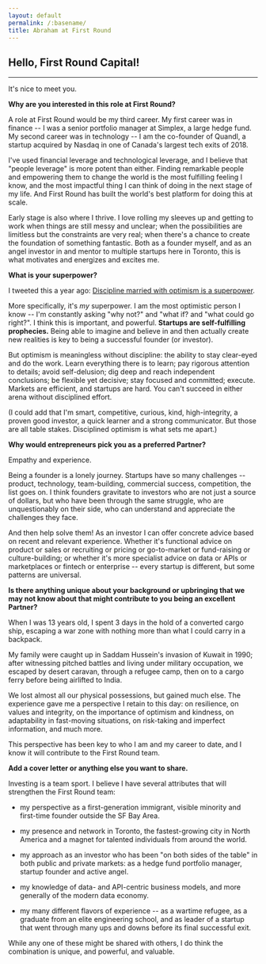 ```yaml
---
layout: default
permalink: /:basename/
title: Abraham at First Round
---
```

## Hello, First Round Capital! 

----

It's nice to meet you.  

**Why are you interested in this role at First Round?**

A role at First Round would be my third career.  My first career was in finance -- I was a senior portfolio manager at Simplex, a large hedge fund.  My second career was in technology -- I am the co-founder of Quandl, a startup acquired by Nasdaq in one of Canada's largest tech exits of 2018.

I've used financial leverage and technological leverage, and I believe that "people leverage" is more potent than either.  Finding remarkable people and empowering them to change the world is the most fulfilling feeling I know, and the most impactful thing I can think of doing in the next stage of my life.  And First Round has built the world's best platform for doing this at scale.

Early stage is also where I thrive.  I love rolling my sleeves up and getting to work when things are still messy and unclear; when the possibilities are limitless but the constraints are very real; when there's a chance to create the foundation of something fantastic.  Both as a founder myself, and as an angel investor in and mentor to multiple startups here in Toronto, this is what motivates and energizes and excites me.  


**What is your superpower?**

I tweeted this a year ago: [Discipline married with optimism is a superpower](https://twitter.com/athomasq/status/1133117390584209408).

More specifically, it's *my* superpower.  I am the most optimistic person I know -- I'm constantly asking "why not?" and "what if? and "what could go right?".  I think this is important, and powerful.  **Startups are self-fulfilling prophecies.**  Being able to imagine and believe in and then actually create new realities is key to being a successful founder (or investor).

But optimism is meaningless without discipline: the ability to stay clear-eyed and do the work.  Learn everything there is to learn; pay rigorous attention to details; avoid self-delusion; dig deep and reach independent conclusions; be flexible yet decisive; stay focused and committed; execute.  Markets are efficient, and startups are hard.  You can't succeed in either arena without disciplined effort.

(I could add that I'm smart, competitive, curious, kind, high-integrity, a proven good investor, a quick learner and a strong communicator.  But those are all table stakes.  Disciplined optimism is what sets me apart.)


**Why would entrepreneurs pick you as a preferred Partner?**

Empathy and experience.

Being a founder is a lonely journey.  Startups have so many challenges -- product, technology, team-building, commercial success, competition, the list goes on.  I think founders gravitate to investors who are not just a source of dollars, but who have been through the same struggle, who are unquestionably on their side, who can understand and appreciate the challenges they face.

And then help solve them!  As an investor I can offer concrete advice based on recent and relevant experience.  Whether it's functional advice on product or sales or recruiting or pricing or go-to-market or fund-raising or culture-building; or whether it's more specialist advice on data or APIs or marketplaces or fintech or enterprise -- every startup is different, but some patterns are universal.


**Is there anything unique about your background or upbringing that we may not know about that might contribute to you being an excellent Partner?**

When I was 13 years old, I spent 3 days in the hold of a converted cargo ship, escaping a war zone with nothing more than what I could carry in a backpack.  

My family were caught up in Saddam Hussein's invasion of Kuwait in 1990; after witnessing pitched battles and living under military occupation, we escaped by desert caravan, through a refugee camp, then on to a cargo ferry before being airlifted to India.

We lost almost all our physical possessions, but gained much else.  The experience gave me a perspective I retain to this day: on resilience, on values and integrity, on the importance of optimism and kindness, on adaptability in fast-moving situations, on risk-taking and imperfect information, and much more.  

This perspective has been key to who I am and my career to date, and I know it will contribute to the First Round team.  


**Add a cover letter or anything else you want to share.**

Investing is a team sport.  I believe I have several attributes that will strengthen the First Round team:

- my perspective as a first-generation immigrant, visible minority and first-time founder outside the SF Bay Area.

- my presence and network in Toronto, the fastest-growing city in North America and a magnet for talented individuals from around the world.

- my approach as an investor who has been "on both sides of the table" in both public and private markets: as a hedge fund portfolio manager, startup founder and active angel.

- my knowledge of data- and API-centric business models, and more generally of the modern data economy.

- my many different flavors of experience -- as a wartime refugee, as a graduate from an elite engineering school, and as leader of a startup that went through many ups and downs before its final successful exit.

While any one of these might be shared with others, I do think the combination is unique, and powerful, and valuable. 
